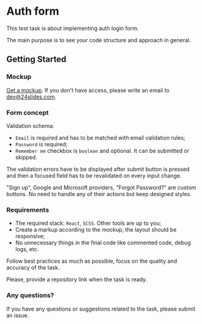 # Auth form

This test task is about implementing auth login form.

The main purpose is to see your code structure and approach in general.

## Getting Started

### Mockup

[Get a mockup](https://www.figma.com/file/RkOUnhCQ4fydOnRzuXd6SW/Test-Task?node-id=514%3A6). If you don't have access, please write an email to dev@24slides.com.

### Form concept

Validation schema:
 - `Email` is required and has to be matched with email validation rules;
 - `Password` is required;
 - `Remember me` checkbox is `boolean` and optional. It can be submitted or skipped.

The validation errors have to be displayed after submit button is pressed and then a focused field has to be revalidated on every input change.

"Sign up", Google and Microsoft providers, "Forgot Password?" are custom buttons. No need to handle any of their actions but keep designed styles.

### Requirements

- The required stack: `React`, `SCSS`. Other tools are up to you;
- Create a markup according to the mockup, the layout should be responsive;
- No unnecessary things in the final code like commented code, debug logs, etc.

Follow best practices as much as possible, focus on the quality and accuracy of the task.

Please, provide a repository link when the task is ready.

### Any questions?

If you have any questions or suggestions related to the task, please submit an issue.
